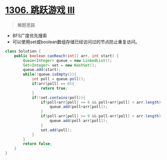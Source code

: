 # [1306. 跳跃游戏 III](https://leetcode-cn.com/problems/jump-game-iii/)

> 解题思路

- BFS广度优先搜索
- 可以使用set或boolean数组存储已经访问过的节点防止重复访问。

```java
class Solution {
    public boolean canReach(int[] arr, int start) {
        Queue<Integer> queue = new LinkedList();
        Set<Integer> set = new HashSet();
        queue.add(start);
        while(!queue.isEmpty()){
            int poll = queue.poll();
            if(arr[poll] == 0){
                return true;
            }
            if(!set.contains(poll)){
                if(poll+arr[poll] >= 0 && poll+arr[poll] < arr.length){
                    queue.add(poll+arr[poll]);
                }
                if(poll-arr[poll] >= 0 && poll-arr[poll] < arr.length){
                    queue.add(poll-arr[poll]);
                }
                set.add(poll);
            }
        }
        return false;
    }
}
```

